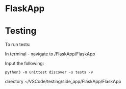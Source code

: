 # FlaskApp

# Testing
To run tests:

In terminal - navigate to /FlaskApp/FlaskApp

Input the following:

    python3 -m unittest discover -s tests -v


directory ~/VSCode/testing/side_app/FlaskApp/FlaskApp